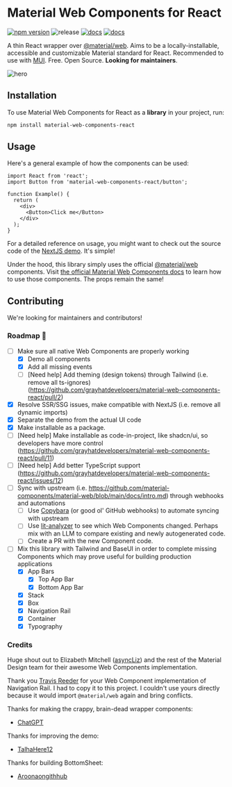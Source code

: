 # Material Web Components for React

[![npm version](https://badge.fury.io/js/material-web-components-react.svg)](https://www.npmjs.com/package/material-web-components-react)
![release](https://img.shields.io/badge/release-beta-blue)
[![docs](https://img.shields.io/badge/read%20the%20docs-8A2BE2)](https://material-web.dev)
[![docs](https://img.shields.io/badge/live%20demo-FFA500)](https://material-web-components-react.grayhat.studio)

A thin React wrapper over [@material/web](https://github.com/material-components/material-web/). Aims to be a locally-installable, accessible and customizable Material standard for React. Recommended to use with [MUI](https://mui.com/). Free. Open Source. **Looking for maintainers**.

![hero](https://material-web-components-react.grayhat.studio/opengraph-image.jpg)

## Installation

To use Material Web Components for React as a **library** in your project, run:

```sh
npm install material-web-components-react
```

## Usage

Here's a general example of how the components can be used:

```tsx
import React from 'react';
import Button from 'material-web-components-react/button';

function Example() {
  return (
    <div>
      <Button>Click me</Button>
    </div>
  );
}
```

For a detailed reference on usage, you might want to check out the source code of the [NextJS demo](https://github.com/grayhatdevelopers/material-web-components-react/blob/main/apps/demo/src/app/page.tsx). It's simple!

Under the hood, this library simply uses the official [@material/web](https://github.com/material-components/material-web/) components. Visit [the official Material Web Components docs](https://github.com/material-components/material-web/blob/main/docs/intro.md) to learn how to use those components. The props remain the same!

## Contributing

We're looking for maintainers and contributors!

### Roadmap 🚀

- [ ] Make sure all native Web Components are properly working
  - [x] Demo all components
  - [x] Add all missing events
  - [ ] [Need help] Add theming (design tokens) through Tailwind (i.e. remove all ts-ignores) (https://github.com/grayhatdevelopers/material-web-components-react/pull/2)
- [x] Resolve SSR/SSG issues, make compatible with NextJS (i.e. remove all dynamic imports)
- [x] Separate the demo from the actual UI code
- [x] Make installable as a package.
- [ ] [Need help] Make installable as code-in-project, like shadcn/ui, so developers have more control (https://github.com/grayhatdevelopers/material-web-components-react/pull/11)
- [ ] [Need help] Add better TypeScript support (https://github.com/grayhatdevelopers/material-web-components-react/issues/12)
- [ ] Sync with upstream (i.e. https://github.com/material-components/material-web/blob/main/docs/intro.md) through webhooks and automations
  - [ ] Use [Copybara](https://github.com/google/copybara) (or good ol' GitHub webhooks) to automate syncing with upstream
  - [ ] Use [lit-analyzer](https://www.npmjs.com/package/lit-analyzer) to see which Web Components changed. Perhaps mix with an LLM to compare existing and newly autogenerated code.
  - [ ] Create a PR with the new Component code.
- [ ] Mix this library with Tailwind and BaseUI in order to complete missing Components which may prove useful for building production applications
  - [x] App Bars
    - [x] Top App Bar
    - [x] Bottom App Bar
  - [x] Stack
  - [x] Box
  - [x] Navigation Rail
  - [x] Container
  - [x] Typography

### Credits

Huge shout out to Elizabeth Mitchell ([asyncLiz](https://github.com/asyncliz/)) and the rest of the Material Design team for their awesome Web Components implementation.

Thank you [Travis Reeder](https://github.com/treeder) for your Web Component implementation of Navigation Rail. I had to copy it to this project. I couldn't use yours directly because it would import `@material/web` again and bring conflicts.

Thanks for making the crappy, brain-dead wrapper components:

- [ChatGPT](https://chatgpt.com/share/574a9601-8927-4992-884e-16c58f24a982)

Thanks for improving the demo:

- [TalhaHere12](https://github.com/TalhaHere12)

Thanks for building BottomSheet:

- [Aroonaongithhub](https://github.com/Aroonaongithhub/)
